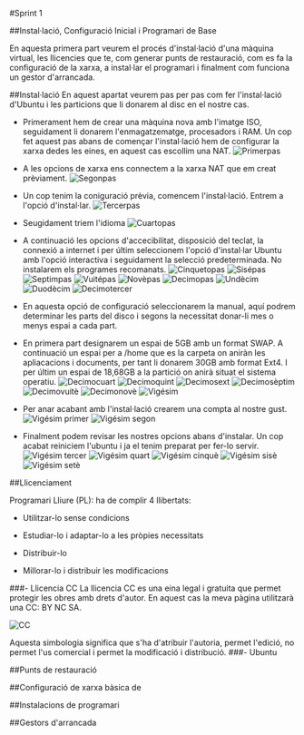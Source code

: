 #Sprint 1

##Instal·lació, Configuració Inicial i Programari de Base

En aquesta primera part veurem el procés d'instal·lació d'una màquina virtual, les llicencies que te, com generar punts de restauració, com es fa la configuració de la xarxa, a instal·lar el programari i finalment com funciona un gestor d'arrancada.

##Instal·lació
En aquest apartat veurem pas per pas com fer l'instal·lació d'Ubuntu i les particions que li donarem al disc en el nostre cas.

- Primerament hem de crear una màquina nova amb l'imatge ISO, seguidament li donarem l'enmagatzematge, procesadors i RAM. Un cop fet aquest pas abans de començar l'instal·lació hem de configurar la xarxa dedes les eines, en aquest cas escollim una NAT.
![Primerpas](Instalacio1.png)

- A les opcions de xarxa ens connectem a la xarxa NAT que em creat prèviament.
![Segonpas](Instalacio2.png)
- Un cop tenim la coniguració prèvia, comencem l'instal·lació. Entrem a l'opció d'instal·lar.
![Tercerpas](Instalacio3.png)
- Seugidament triem l'idioma
![Cuartopas](Instalacio4.png)
- A continuació les opcions d'accecibilitat, disposició del teclat, la connexió a internet i per últim seleccionem l'opció d'instal·lar Ubuntu amb l'opció interactiva i seguidament la selecció predeterminada. No instalarem els programes recomanats. 
![Cinquetopas](Instalacio5.png)
![Sisépas](Instalacio6.png)
![Septimpas](Instalacio7.png)
![Vuitépas](Instalacio8.png)
![Novèpas](Instalacio9.png)
![Decimopas](Instalacio10.png)
![Undècim](Instalacio11.png)
![Duodècim](Instalacio12.png)
![Decimotercer](Instalacio13.png)
- En aquesta opció de configuració seleccionarem la manual, aquí podrem determinar les parts del disco i segons la necessitat donar-li mes o menys espai a cada part.
- En primera part designarem un espai de 5GB amb un format SWAP. A continuació un espai per a /home que es la carpeta on aniràn les apliacacions i documents, per tant li donarem 30GB amb format Ext4. I per últim un espai de 18,68GB a la partició on anirà situat el sistema operatiu. 
![Decimocuart](Instalacio14.png)
![Decimoquint](Instalacio15.png)
![Decimosext](Instalacio16.png)
![Decimosèptim](Instalacio17.png)
![Decimovuitè](Instalacio18.png)
![Decimonovè](Instalacio19.png)
![Vigésim](Instalacio20.png)
- Per anar acabant amb l'instal·lació crearem una compta al nostre gust.
![Vigésim primer](Instalacio21.png)
![Vigésim segon](Instalacio22.png)
- Finalment podem revisar les nostres opcions abans d'instalar. Un cop acabat reiniciem l'ubuntu i ja el tenim preparat per fer-lo servir.
![Vigésim tercer](Instalacio23.png)
![Vigésim quart](Instalacio24.png)
![Vigésim cinquè](Instalacio25.png)
![Vigésim sisè](Instalacio26.png)
![Vigésim setè](Instalacio27.png)




##Llicenciament 

Programari Lliure (PL): ha de complir 4 llibertats:

- Utilitzar-lo sense condicions

- Estudiar-lo i adaptar-lo a les pròpies necessitats

- Distribuir-lo

- Millorar-lo i distribuir les modificacions

###- Llicencia CC
La llicencia CC es una eina legal i gratuita que permet protegir les obres amb drets d'autor. En aquest cas la meva pàgina utilitzarà una CC: BY NC SA.

![CC](CC.png)

Aquesta simbologia significa que s'ha d'atribuir l'autoria, permet l'edició, no permet l'us comercial i permet la modificació i distribució.
###- Ubuntu



##Punts de restauració

##Configuració de xarxa bàsica de 


##Instalacions de programari

##Gestors d'arrancada
